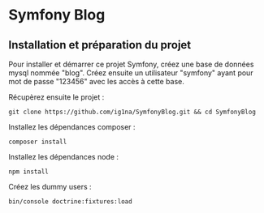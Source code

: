 # Symfony Blog

## Installation et préparation du projet

Pour installer et démarrer ce projet Symfony, créez une base de données mysql nommée "blog". Créez ensuite un utilisateur 
"symfony" ayant pour mot de passe "123456" avec les accès à cette base.

Récupèrez ensuite le projet :

`git clone https://github.com/ig1na/SymfonyBlog.git && cd SymfonyBlog`

Installez les dépendances composer :

`composer install`

Installez les dépendances node :

`npm install`

Créez les dummy users :

`bin/console doctrine:fixtures:load`


